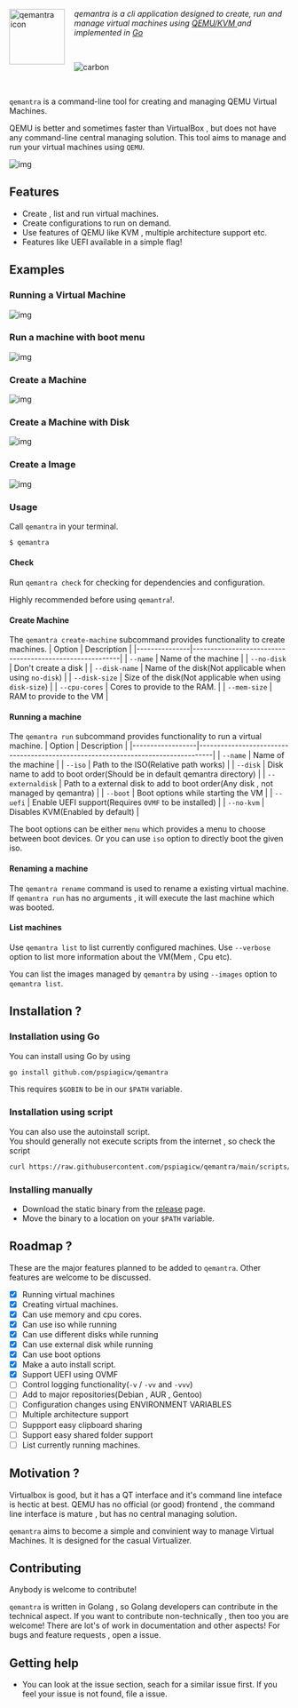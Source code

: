 <img alt="qemantra icon" height="100" width="100" src="./assets/qemantra.svg" align="left" style="padding-right: 1em"> *qemantra is a cli application designed to create, run and manage virtual machines using <a href="qemu"> QEMU/KVM </a> and implemented in <a href="">Go</a>*

</br>

![carbon](./docs/src/gifs/intro.gif)

</br>


<!-- Visit the [website](https://qemantra.pspiagicw.xyz) for more information.
## Installation

See [here](https://qemantra.pspiagicw.xyz). -->


 `qemantra` is a command-line tool for creating and managing QEMU Virtual Machines. 

 QEMU is better and sometimes faster than VirtualBox , but does not have any 
 command-line central managing solution. This tool aims to manage and run your virtual machines using `QEMU`. 

 ![img](./assets/gifs/intro.gif) 

 ## Features 

 - Create , list and run virtual machines. 
 - Create configurations to run on demand. 
 - Use features of QEMU like KVM , multiple architecture support etc. 
 - Features like UEFI available in a simple flag! 

 ## Examples 
 ### Running a Virtual Machine 
 ![img](./assets/gifs/run-iso.gif) 

 ### Run a machine with boot menu 
 ![img](./assets/gifs/run-menu.gif) 

 ### Create a Machine 
 ![img](./assets/gifs/create-machine-disk.gif) 

 ### Create a Machine with Disk 
 ![img](./assets/gifs/create-machine-no-disk.gif) 

 ### Create a Image 
 ![img](./assets/gifs/create-img.gif) 

 ### Usage 
 Call `qemantra` in your terminal. 
 ```sh 
 $ qemantra 
 ``` 

 #### Check 
 Run `qemantra check` for checking for dependencies and configuration. 

 Highly recommended before using `qemantra`!. 

 #### Create Machine 

 The `qemantra create-machine` subcommand provides functionality to create machines. 
 | Option        | Description                                             | 
 |---------------|---------------------------------------------------------| 
 | `--name`      | Name of the machine                                     | 
 | `--no-disk`   | Don't create a disk                                     | 
 | `--disk-name` | Name of the disk(Not applicable when using `no-disk`)   | 
 | `--disk-size` | Size of the disk(Not applicable when using `disk-size`) | 
 | `--cpu-cores` | Cores to provide to the RAM.                            | 
 | `--mem-size`  | RAM to provide to the VM                                | 

 #### Running a machine 

 The `qemantra run` subcommand provides functionality to run a virtual machine. 
 | Option           | Description                                                                      | 
 |------------------|----------------------------------------------------------------------------------| 
 | `--name`         | Name of the machine                                                              | 
 | `--iso`          | Path to the ISO(Relative path works)                                             | 
 | `--disk`         | Disk name to add to boot order(Should be in default qemantra directory)          | 
 | `--externaldisk` | Path to a external disk to add to boot order(Any disk , not managed by qemantra) | 
 | `--boot`         | Boot options while starting the VM                                               | 
 | `--uefi`         | Enable UEFI support(Requires `OVMF` to be installed)                             | 
 | `--no-kvm`       | Disables KVM(Enabled by default)                                                                                 | 

 The boot options can be either `menu` which provides a menu to choose between boot devices. Or you can use `iso` option to directly boot the given iso. 

 #### Renaming a machine 
 The `qemantra rename` command is used to rename a existing virtual machine. 
 If `qemantra run` has no arguments , it will execute the last machine which was booted. 

      
 #### List machines 
 Use `qemantra list` to list currently configured machines. Use `--verbose` option to list more information about the VM(Mem , Cpu etc). 

 You can list the images managed by `qemantra` by using `--images` option to `qemantra list`. 

 ## Installation ? 

 ### Installation using Go 
 You can install using Go by using 
 ```sh 
 go install github.com/pspiagicw/qemantra 
 ``` 

 This requires `$GOBIN` to be in our `$PATH` variable. 

 ### Installation using script 
 You can also use the autoinstall script.  
 You should generally not execute scripts from the internet , so check the script 
 ```sh 
 curl https://raw.githubusercontent.com/pspiagicw/qemantra/main/scripts/install.sh | bash 
 ``` 

 ### Installing manually 
 - Download the static binary from the [release](https://github.com/pspiagicw/qemantra/releases) page. 
 - Move the binary to a location on your `$PATH` variable. 

 ## Roadmap ? 

 These are the major features planned to be added to `qemantra`. Other features are welcome to be discussed. 

 - [x] Running virtual machines 
 - [x] Creating virtual machines. 
 - [x] Can use memory and cpu cores. 
 - [x] Can use iso while running 
 - [x] Can use different disks while running 
 - [x] Can use external disk while running 
 - [x] Can use boot options 
 - [x] Make a auto install script. 
 - [x] Support UEFI using OVMF 
 - [ ] Control logging functionality(`-v` / `-vv` and `-vvv`) 
 - [ ] Add to major repositories(Debian , AUR , Gentoo) 
 - [ ] Configuration changes using ENVIRONMENT VARIABLES 
 - [ ] Multiple architecture support 
 - [ ] Suppport easy clipboard sharing 
 - [ ] Support easy shared folder support 
 - [ ] List currently running machines. 

 ## Motivation ? 

 Virtualbox is good, but it has a QT interface and it's command line inteface is hectic at best. 
 QEMU has no official (or good) frontend , the command line interface is mature , but has no central managing solution. 

 `qemantra` aims to become a simple and convinient way to manage Virtual Machines. It is designed for the casual Virtualizer. 

 ## Contributing 

 Anybody is welcome to contribute! 
   
 `qemantra` is written in Golang , so Golang developers can contribute in the technical aspect. 
 If you want to contribute non-technically , then too you are welcome! 
 There are lot's of work in documentation and other aspects! 
 For bugs and feature requests , open a issue. 

## Getting help

- You can look at the issue section, seach for a similar issue first. If you feel your issue is not found, file a issue.
